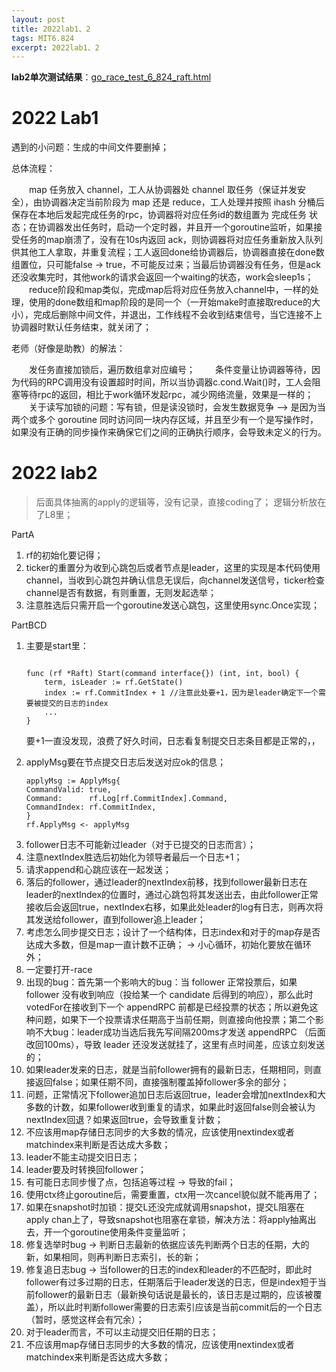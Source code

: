```yaml
---
layout: post
title: 2022lab1、2
tags: MIT6.824
excerpt: 2022lab1、2
---
```




**lab2单次测试结果**：[go_race_test_6_824_raft.html](https://acceleratorssr.github.io/pages/go_race_test_6_824_raft.html)



# 2022 Lab1
遇到的小问题：生成的中间文件要删掉；

总体流程：

&emsp;&emsp;map 任务放入 channel，工人从协调器处 channel 取任务（保证并发安全），由协调器决定当前阶段为 map 还是 reduce，工人处理并按照 ihash 分桶后保存在本地后发起完成任务的rpc，协调器将对应任务id的数组置为 完成任务 状态；在协调器发出任务时，启动一个定时器，并且开一个goroutine监听，如果接受任务的map崩溃了，没有在10s内返回 ack，则协调器将对应任务重新放入队列供其他工人拿取，并重复流程；工人返回done给协调器后，协调器直接在done数组置位，只可能false -> true，不可能反过来；当最后协调器没有任务，但是ack还没收集完时，其他work的请求会返回一个waiting的状态，work会sleep1s；
&emsp;&emsp;reduce阶段和map类似，完成map后将对应任务放入channel中，一样的处理，使用的done数组和map阶段的是同一个（一开始make时直接取reduce的大小），完成后删除中间文件，并退出，工作线程不会收到结束信号，当它连接不上协调器时默认任务结束，就关闭了；

老师（好像是助教）的解法：

&emsp;&emsp;发任务直接加锁后，遍历数组拿对应编号；
&emsp;&emsp;条件变量让协调器等待，因为代码的RPC调用没有设置超时时间，所以当协调器c.cond.Wait()时，工人会阻塞等待rpc的返回，相比于work循环发起rpc，减少网络流量，效果是一样的；
&emsp;&emsp;关于读写加锁的问题：写有锁，但是读没锁时，会发生数据竞争 --> 是因为当两个或多个 goroutine 同时访问同一块内存区域，并且至少有一个是写操作时，如果没有正确的同步操作来确保它们之间的正确执行顺序，会导致未定义的行为。

# 2022 lab2
> 后面具体抽离的apply的逻辑等，没有记录，直接coding了；
> 逻辑分析放在了L8里；
<div>
<p>PartA</p>
<ol>
<li>rf的初始化要记得；</li>
<li>ticker的重置分为收到心跳包后或者节点是leader，这里的实现是本代码使用channel，当收到心跳包并确认信息无误后，向channel发送信号，ticker检查channel是否有数据，有则重置，无则发起选举；</li>
<li>注意胜选后只需开启一个goroutine发送心跳包，这里使用sync.Once实现；</li>
</ol>
<p>PartBCD</p>
<ol>
<li>主要是start里：</li>
<pre>
<code>
func (rf *Raft) Start(command interface{}) (int, int, bool) {
    term, isLeader := rf.GetState()
    index := rf.CommitIndex + 1 //注意此处要+1，因为是leader确定下一个需要被提交的日志的index
    ...
}
</code></pre>
<p>要+1一直没发现，浪费了好久时间，日志看复制提交日志条目都是正常的，，</p>
<li>applyMsg要在节点提交日志后发送对应ok的信息；</li>
<pre><code>applyMsg := ApplyMsg{
CommandValid: true,
Command:      rf.Log[rf.CommitIndex].Command,
CommandIndex: rf.CommitIndex,
}
rf.ApplyMsg &lt;- applyMsg
</code></pre>
<li>follower日志不可能新过leader（对于已提交的日志而言）；</li>
<li>注意nextIndex胜选后初始化为领导者最后一个日志+1；</li>
<li>请求append和心跳应该在一起发送；</li>
<li>落后的follower，通过leader的nextIndex前移，找到follower最新日志在leader的nextIndex的位置时，通过心跳包将其发送出去，由此follower正常接收后会返回true，nextIndex右移，如果此处leader的log有日志，则再次将其发送给follower，直到follower追上leader；</li>
<li>考虑怎么同步提交日志；设计了一个结构体，日志index和对于的map存是否达成大多数，但是map一直计数不正确； -&gt; 小心循环，初始化要放在循环外；</li>
<li>一定要打开-race</li>
<li>出现的bug：首先第一个影响大的bug：当 follower 正常投票后，如果 follower 没有收到响应（投给某一个 candidate 后得到的响应），那么此时votedFor在接收到下一个 appendRPC 前都是已经投票的状态；所以避免这种问题，如果下一个投票请求任期高于当前任期，则直接向他投票；第二个影响不大bug：leader成功当选后我先写间隔200ms才发送 appendRPC （后面改回100ms），导致 leader 还没发送就挂了，这里有点时间差，应该立刻发送的；</li>
<li>如果leader发来的日志，就是当前follower拥有的最新日志，任期相同，则直接返回false；如果任期不同，直接强制覆盖掉follower多余的部分；</li>
<li>问题，正常情况下follower追加日志后返回true，leader会增加nextIndex和大多数的计数，如果follower收到重复的请求，如果此时返回false则会被认为nextIndex回退？如果返回true，会导致重复计数；</li>
<li>不应该用map存储日志同步的大多数的情况，应该使用nextindex或者matchindex来判断是否达成大多数；</li>
<li>leader不能主动提交旧日志；</li>
<li>leader要及时转换回follower；</li>
<li>有可能日志同步慢了点，包括追等过程 -&gt; 导致的fail；</li>
<li>使用ctx终止goroutine后，需要重置，ctx用一次cancel貌似就不能再用了；</li>
<li>如果在snapshot时加锁：提交L还没完成就调用snapshot，提交L阻塞在apply chan上了，导致snapshot也阻塞在拿锁，解决方法：将apply抽离出去，开一个goroutine使用条件变量监听；</li>
<li> 修复选举时bug -> 判断日志最新的依据应该先判断两个日志的任期，大的新，如果相同，则再判断日志索引，长的新；</li>
<li> 修复追日志bug -> 当follower的日志的index和leader的不匹配时，即此时follower有过多过期的日志，任期落后于leader发送的日志，但是index短于当前follower的最新日志（最新换句话说是最长的，该日志是过期的，应该被覆盖），所以此时判断follower需要的日志索引应该是当前commit后的一个日志（暂时，感觉这样会有冗余）；</li>
<li> 对于leader而言，不可以主动提交旧任期的日志；</li>
<li> 不应该用map存储日志同步的大多数的情况，应该使用nextindex或者matchindex来判断是否达成大多数；</li>

</ol>
</div>
